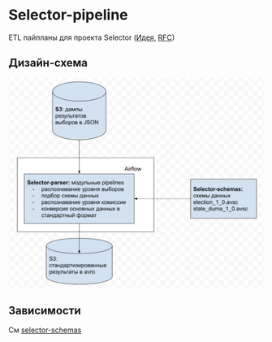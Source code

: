 # Selector-pipeline
ETL пайпланы для проекта Selector ([Идея](https://github.com/Code-for-Russia/How-to-start/issues/11), [RFC](https://docs.google.com/document/d/1nxI_VNQ_HgMeIJJqJpP24aUpEpfnVbbehyNbq3eh_3Q/edit?usp=sharing))

## Дизайн-схема
![Design](Selector-Flow.png)

## Зависимости
См [selector-schemas](https://github.com/Code-for-Russia/selector-schemas/)
